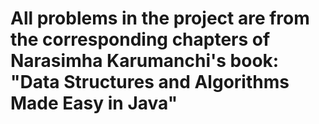 # All problems in the project are from the corresponding chapters of Narasimha Karumanchi's book: "Data Structures and Algorithms Made Easy in Java"